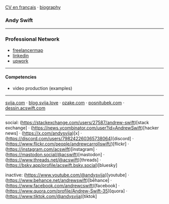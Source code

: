 [CV en français](CV%C2%A0(fran%C3%A7ais).md) · [biography](bio.md)

### Andy Swift


[sv]: https://svija.love

---
### Professional Network

- [freelancermap](https://www.freelancermap.com/profile/andrew-swift)
- [linkedin](https://www.linkedin.com/in/andrew-swift-89415014b/)
- [upwork](https://www.upwork.com/freelancers/~01be05117193e5a372)

---
#### Competencies

- video production (examples)

---

[svija.com](https://svija.com) ·
[blog.svija.love](https://blog.svija.love) ·
[ozake.com](https://ozake.com) ·
[posnitubek.com](http://posnitubek.com) ·
[dessin.acswift.com](http://dessin.acswift.com/)

---

social:
(https://stackexchange.com/users/27587/andrew-swift)[stack exchange] ·
(https://news.ycombinator.com/user?id=AndrewSwift)[hacker news] ·
(https://x.com/andysvija)[x] ·
(https://discord.com/users/798242260365738064)[discord] · 
(https://www.flickr.com/people/andrewcarrollswift/)[flickr] ·
(https://instagram.com/acswift)[instagram] ·
(https://mastodon.social/@acswift)[mastodon] ·
(https://www.threads.net/@acswift)[threads] ·
(https://bsky.app/profile/acswift.bsky.social)[bluesky]

inactive:
(https://www.youtube.com/@andysvija)[youtube] ·
(https://www.behance.net/andrewswift)[bēhance] ·
(https://www.facebook.com/andrewcswift)[facebook] ·
(https://www.quora.com/profile/Andrew-Swift-35)[quora] ·
(https://www.tiktok.com/@andysvija)[tiktok]

